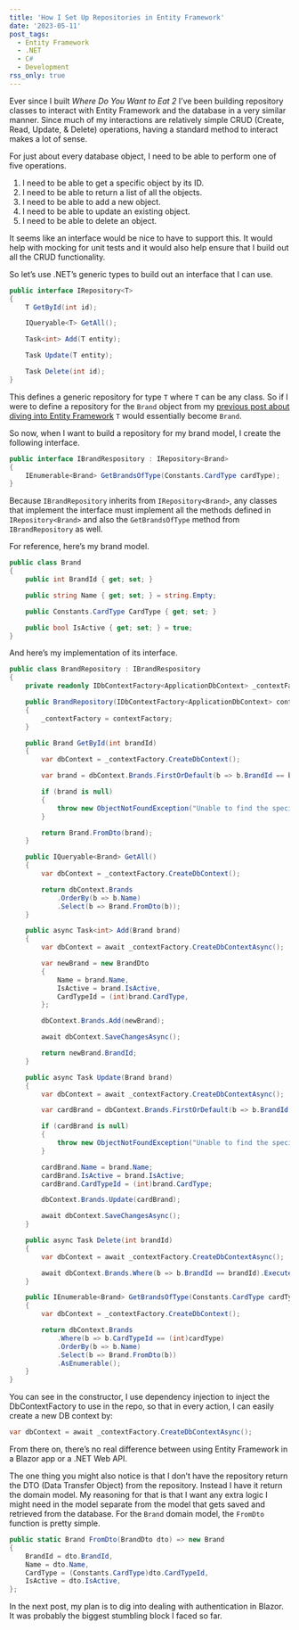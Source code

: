```yaml
---
title: 'How I Set Up Repositories in Entity Framework'
date: '2023-05-11'
post_tags:
  - Entity Framework
  - .NET
  - C#
  - Development
rss_only: true
---
```


Ever since I built _Where Do You Want to Eat 2_ I’ve been building repository classes to interact with Entity Framework and the database in a very similar manner. Since much of my interactions are relatively simple CRUD (Create, Read, Update, & Delete) operations, having a standard method to interact makes a lot of sense.
<!-- excerpt -->

For just about every database object, I need to be able to perform one of five operations.

1. I need to be able to get a specific object by its ID.
2. I need to be able to return a list of all the objects.
3. I need to be able to add a new object.
4. I need to be able to update an existing object.
5. I need to be able to delete an object.

It seems like an interface would be nice to have to support this. It would help with mocking for unit tests and it would also help ensure that I build out all the CRUD functionality.

So let’s use .NET’s generic types to build out an interface that I can use.

```cs IRepository.cs
public interface IRepository<T>
{
    T GetById(int id);

    IQueryable<T> GetAll();

    Task<int> Add(T entity);

    Task Update(T entity);

    Task Delete(int id);
}
```

This defines a generic repository for type `T` where `T` can be any class. So if I were to define a repository for the `Brand` object from my [previous post about diving into Entity Framework](https://kpwags.com/posts/2023/04/04/digging-into-blazor-entity-framework) `T` would essentially become `Brand`.

So now, when I want to build a repository for my brand model, I create the following interface.

```cs IBrandRepository.cs
public interface IBrandRespository : IRepository<Brand>
{
    IEnumerable<Brand> GetBrandsOfType(Constants.CardType cardType);
}
```

Because `IBrandRepository` inherits from `IRepository<Brand>`, any classes that implement the interface must implement all the methods defined in `IRepository<Brand>` and also the `GetBrandsOfType` method from `IBrandRepository` as well.

For reference, here’s my brand model.

```cs Brand.cs
public class Brand
{
    public int BrandId { get; set; }

    public string Name { get; set; } = string.Empty;

    public Constants.CardType CardType { get; set; }

    public bool IsActive { get; set; } = true;
}
```

And here’s my implementation of its interface.

```cs BrandRepository.cs
public class BrandRepository : IBrandRespository
{
    private readonly IDbContextFactory<ApplicationDbContext> _contextFactory;

    public BrandRepository(IDbContextFactory<ApplicationDbContext> contextFactory)
    {
        _contextFactory = contextFactory;
    }

    public Brand GetById(int brandId)
    {
        var dbContext = _contextFactory.CreateDbContext();

        var brand = dbContext.Brands.FirstOrDefault(b => b.BrandId == brandId);

        if (brand is null)
        {
            throw new ObjectNotFoundException("Unable to find the specified brand");
        }

        return Brand.FromDto(brand);
    }

    public IQueryable<Brand> GetAll()
    {
        var dbContext = _contextFactory.CreateDbContext();

        return dbContext.Brands
            .OrderBy(b => b.Name)
            .Select(b => Brand.FromDto(b));
    }

    public async Task<int> Add(Brand brand)
    {
        var dbContext = await _contextFactory.CreateDbContextAsync();

        var newBrand = new BrandDto
        {
            Name = brand.Name,
            IsActive = brand.IsActive,
            CardTypeId = (int)brand.CardType,
        };

        dbContext.Brands.Add(newBrand);

        await dbContext.SaveChangesAsync();

        return newBrand.BrandId;
    }

    public async Task Update(Brand brand)
    {
        var dbContext = await _contextFactory.CreateDbContextAsync();

        var cardBrand = dbContext.Brands.FirstOrDefault(b => b.BrandId == brand.BrandId);

        if (cardBrand is null)
        {
            throw new ObjectNotFoundException("Unable to find the specified brand");
        }

        cardBrand.Name = brand.Name;
        cardBrand.IsActive = brand.IsActive;
        cardBrand.CardTypeId = (int)brand.CardType;

        dbContext.Brands.Update(cardBrand);

        await dbContext.SaveChangesAsync();
    }

    public async Task Delete(int brandId)
    {
        var dbContext = await _contextFactory.CreateDbContextAsync();

        await dbContext.Brands.Where(b => b.BrandId == brandId).ExecuteDeleteAsync();
    }

    public IEnumerable<Brand> GetBrandsOfType(Constants.CardType cardType)
    {
        var dbContext = _contextFactory.CreateDbContext();

        return dbContext.Brands
            .Where(b => b.CardTypeId == (int)cardType)
            .OrderBy(b => b.Name)
            .Select(b => Brand.FromDto(b))
            .AsEnumerable();
    }
}
```

You can see in the constructor, I use dependency injection to inject the DbContextFactory to use in the repo, so that in every action, I can easily create a new DB context by:

```cs
var dbContext = await _contextFactory.CreateDbContextAsync();
```

From there on, there’s no real difference between using Entity Framework in a Blazor app or a .NET Web API.

The one thing you might also notice is that I don’t have the repository return the DTO (Data Transfer Object) from the repository. Instead I have it return the domain model. My reasoning for that is that I want any extra logic I might need in the model separate from the model that gets saved and retrieved from the database. For the `Brand` domain model, the `FromDto` function is pretty simple.

```cs
public static Brand FromDto(BrandDto dto) => new Brand
{
    BrandId = dto.BrandId,
    Name = dto.Name,
    CardType = (Constants.CardType)dto.CardTypeId,
    IsActive = dto.IsActive,
};
```

In the next post, my plan is to dig into dealing with authentication in Blazor. It was probably the biggest stumbling block I faced so far.